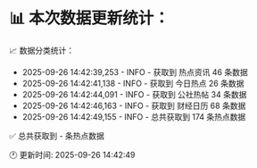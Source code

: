 📊 本次数据更新统计：
==========================

📈 数据分类统计：
- 2025-09-26 14:42:39,253 - INFO - 获取到 热点资讯 46 条数据
- 2025-09-26 14:42:41,138 - INFO - 获取到 今日热点 26 条数据
- 2025-09-26 14:42:44,091 - INFO - 获取到 公社热帖 34 条数据
- 2025-09-26 14:42:46,163 - INFO - 获取到 财经日历 68 条数据
- 2025-09-26 14:42:49,155 - INFO - 总共获取到 174 条热点数据

✅ 总共获取到 - 条热点数据

🕐 更新时间: 2025-09-26 14:42:49
